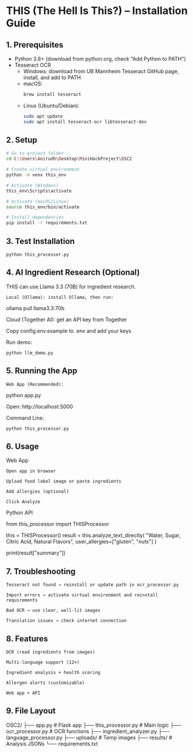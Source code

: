 # THIS (The Hell Is This?) – Installation Guide

## 1. Prerequisites
- Python 3.8+ (download from python.org, check "Add Python to PATH")  
- Tesseract OCR  
  - Windows: download from UB Mannheim Tesseract GitHub page, install, and add to PATH  
  - macOS:  
    ```bash
    brew install tesseract
    ```
  - Linux (Ubuntu/Debian):  
    ```bash
    sudo apt update
    sudo apt install tesseract-ocr libtesseract-dev
    ```

## 2. Setup
```bash
# Go to project folder
cd C:\Users\Anirudh\Desktop\MiniHackProject\OSC2

# Create virtual environment
python -m venv this_env

# Activate (Windows)
this_env\Scripts\activate

# Activate (macOS/Linux)
source this_env/bin/activate

# Install dependencies
pip install -r requirements.txt
```
## 3. Test Installation
```
python this_processor.py
```
## 4. AI Ingredient Research (Optional)

THIS can use Llama 3.3 (70B) for ingredient research.

    Local (Ollama): install Ollama, then run:

ollama pull llama3.3:70b

Cloud (Together AI): get an API key from Together

Copy config.env.example to .env and add your keys

Run demo:

    python llm_demo.py

## 5. Running the App

    Web App (Recommended):

python app.py

Open: http://localhost:5000

Command Line:

    python this_processor.py

## 6. Usage

Web App

    Open app in browser

    Upload food label image or paste ingredients

    Add allergies (optional)

    Click Analyze

Python API

from this_processor import THISProcessor

this = THISProcessor()
result = this.analyze_text_directly(
    "Water, Sugar, Citric Acid, Natural Flavors",
    user_allergies=["gluten", "nuts"]
)

print(result["summary"])

## 7. Troubleshooting

    Tesseract not found → reinstall or update path in ocr_processor.py

    Import errors → activate virtual environment and reinstall requirements

    Bad OCR → use clear, well-lit images

    Translation issues → check internet connection

## 8. Features

    OCR (read ingredients from images)

    Multi-language support (12+)

    Ingredient analysis + health scoring

    Allergen alerts (customizable)

    Web app + API

## 9. File Layout

OSC2/
├── app.py               # Flask app
├── this_processor.py    # Main logic
├── ocr_processor.py     # OCR functions
├── ingredient_analyzer.py
├── language_processor.py
├── uploads/             # Temp images
├── results/             # Analysis JSONs
└── requirements.txt

